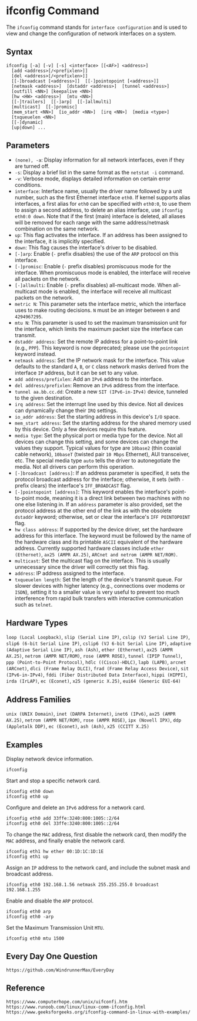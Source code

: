 # ifconfig Command

The `ifconfig` command stands for `interface configuration` and is used to view and change the configuration of network interfaces on a system.

## Syntax

```shell
ifconfig [-a] [-v] [-s] <interface> [[<AF>] <address>]
  [add <address>[/<prefixlen>]]
  [del <address>[/<prefixlen>]]
  [[-]broadcast [<address>]]  [[-]pointopoint [<address>]]
  [netmask <address>]  [dstaddr <address>]  [tunnel <address>]
  [outfill <NN>] [keepalive <NN>]
  [hw <HW> <address>]  [mtu <NN>]
  [[-]trailers]  [[-]arp]  [[-]allmulti]
  [multicast]  [[-]promisc]
  [mem_start <NN>]  [io_addr <NN>]  [irq <NN>]  [media <type>]
  [txqueuelen <NN>]
  [[-]dynamic]
  [up|down] ...
```

## Parameters
* `(none), -a`: Display information for all network interfaces, even if they are turned off.
* `-s`: Display a brief list in the same format as the `netstat -i` command.
* `-v`: Verbose mode, displays detailed information on certain error conditions.
* `interface`: Interface name, usually the driver name followed by a unit number, such as the first Ethernet interface `eth0`. If kernel supports alias interfaces, a first alias for `eth0` can be specified with `eth0:0`, to use them to assign a second address, to delete an alias interface, use `ifconfig eth0:0 down`. Note that if the first (main) interface is deleted, all aliases will be removed for each range with the same address/netmask combination on the same network.
* `up`: This flag activates the interface. If an address has been assigned to the interface, it is implicitly specified.
* `down`: This flag causes the interface's driver to be disabled.
* `[-]arp`: Enable (`-` prefix disables) the use of the `ARP` protocol on this interface.
* `[-]promisc`: Enable (`-` prefix disables) promiscuous mode for the interface. When promiscuous mode is enabled, the interface will receive all packets on the network.
* `[-]allmulti`: Enable (`-` prefix disables) all-multicast mode. When all-multicast mode is enabled, the interface will receive all multicast packets on the network.
* `metric N`: This parameter sets the interface metric, which the interface uses to make routing decisions. `N` must be an integer between `0` and `4294967295`.
* `mtu N`: This parameter is used to set the maximum transmission unit for the interface, which limits the maximum packet size the interface can transmit.
* `dstaddr address`: Set the remote IP address for a point-to-point link (e.g., `PPP`). This keyword is now deprecated; please use the `pointopoint` keyword instead.
* `netmask address`: Set the IP network mask for the interface. This value defaults to the standard `A`, `B`, or `C` class network masks derived from the interface `IP` address, but it can be set to any value.
* `add address/prefixlen`: Add an `IPv6` address to the interface.
* `del address/prefixlen`: Remove an `IPv6` address from the interface.
* `tunnel aa.bb.cc.dd`: Create a new `SIT (IPv6-in-IPv4)` device, tunneled to the given destination.
* `irq address`: Set the interrupt line used by this device. Not all devices can dynamically change their `IRQ` settings.
* `io_addr address`: Set the starting address in this device's `I/O` space.
* `mem_start address`: Set the starting address for the shared memory used by this device. Only a few devices require this feature.
* `media type`: Set the physical port or media type for the device. Not all devices can change this setting, and some devices can change the values they support. Typical values for type are `10base2` (thin coaxial cable network), `10baseT` (twisted pair `10 Mbps` Ethernet), AUI transceiver, etc. The special media type `auto` tells the driver to autonegotiate the media. Not all drivers can perform this operation.
* `[-]broadcast [address]`: If an address parameter is specified, it sets the protocol broadcast address for the interface; otherwise, it sets (with `-` prefix clears) the interface's `IFF_BROADCAST` flag.
* `[-]pointopoint [address]`: This keyword enables the interface's point-to-point mode, meaning it is a direct link between two machines with no one else listening in. If an `address` parameter is also provided, set the protocol address at the other end of the link as with the obsolete `dstaddr` keyword; otherwise, set or clear the interface's `IFF POINTOPOINT` flag.
* `hw class address`: If supported by the device driver, set the hardware address for this interface. The keyword must be followed by the name of the hardware class and its printable `ASCII` equivalent of the hardware address. Currently supported hardware classes include `ether (Ethernet)`, `ax25 (AMPR AX.25)`, `ARCnet and netrom (AMPR NET/ROM)`.
* `multicast`: Set the multicast flag on the interface. This is usually unnecessary since the driver will correctly set this flag.
* `address`: IP address assigned to the interface.
* `txqueuelen length`: Set the length of the device's transmit queue. For slower devices with higher latency (e.g., connections over modems or `ISDN`), setting it to a smaller value is very useful to prevent too much interference from rapid bulk transfers with interactive communication such as `telnet`.

## Hardware Types <HW>
`loop (Local Loopback)`, `slip (Serial Line IP)`, `cslip (VJ Serial Line IP)`, `slip6 (6-bit Serial Line IP)`, `cslip6 (VJ 6-bit Serial Line IP)`, `adaptive (Adaptive Serial Line IP)`, `ash (Ash)`, `ether (Ethernet)`, `ax25 (AMPR AX.25)`, `netrom (AMPR NET/ROM)`, `rose (AMPR ROSE)`, `tunnel (IPIP Tunnel)`, `ppp (Point-to-Point Protocol)`, `hdlc ((Cisco)-HDLC)`, `lapb (LAPB)`, `arcnet (ARCnet)`, `dlci (Frame Relay DLCI)`, `frad (Frame Relay Access Device)`, `sit (IPv6-in-IPv4)`, `fddi (Fiber Distributed Data Interface)`, `hippi (HIPPI)`, `irda (IrLAP)`, `ec (Econet)`, `x25 (generic X.25)`, `eui64 (Generic EUI-64)`

## Address Families <AF>
`unix (UNIX Domain)`, `inet (DARPA Internet)`, `inet6 (IPv6)`, `ax25 (AMPR AX.25)`, `netrom (AMPR NET/ROM)`, `rose (AMPR ROSE)`, `ipx (Novell IPX)`, `ddp (Appletalk DDP)`, `ec (Econet)`, `ash (Ash)`, `x25 (CCITT X.25)`

## Examples

Display network device information.

```shell
ifconfig
```

Start and stop a specific network card.

```shell
ifconfig eth0 down
ifconfig eth0 up
```

Configure and delete an `IPv6` address for a network card.

```shell
ifconfig eth0 add 33ffe:3240:800:1005::2/64
ifconfig eth0 del 33ffe:3240:800:1005::2/64
```

To change the `MAC` address, first disable the network card, then modify the `MAC` address, and finally enable the network card.

```shell
ifconfig eth1 hw ether 00:1D:1C:1D:1E
ifconfig eth1 up
```

Assign an `IP` address to the network card, and include the subnet mask and broadcast address.

```shell
ifconfig eth0 192.168.1.56 netmask 255.255.255.0 broadcast 192.168.1.255
```

Enable and disable the `ARP` protocol.

```shell
ifconfig eth0 arp
ifconfig eth0 -arp
```

Set the Maximum Transmission Unit `MTU`.

```shell
ifconfig eth0 mtu 1500
```

## Every Day One Question

```
https://github.com/WindrunnerMax/EveryDay
```

## Reference

```
https://www.computerhope.com/unix/uifconfi.htm
https://www.runoob.com/linux/linux-comm-ifconfig.html
https://www.geeksforgeeks.org/ifconfig-command-in-linux-with-examples/
```
